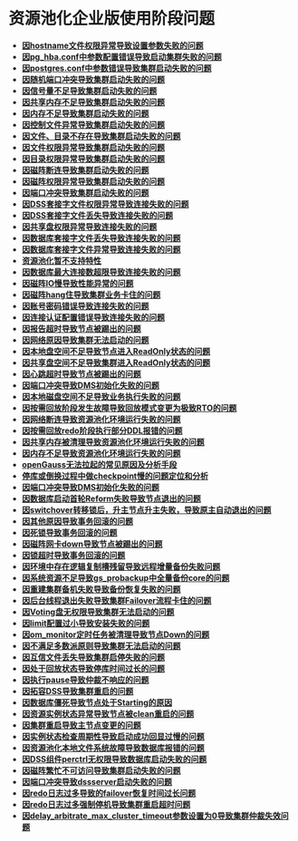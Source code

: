 # 资源池化企业版使用阶段问题
-  **[因hostname文件权限异常导致设置参数失败的问题](因hostname文件权限异常导致设置参数失败的问题.md)**
-  **[因pg_hba.conf中参数配置错误导致启动集群失败的问题](因pg_hba.conf中参数配置错误导致启动集群失败的问题.md)**
-  **[因postgres.conf中参数错误导致集群启动失败的问题](因postgres.conf中参数错误导致集群启动失败的问题.md)**
-  **[因随机端口冲突导致集群启动失败的问题](因随机端口冲突导致集群启动失败的问题.md)**
-  **[因信号量不足导致集群启动失败的问题](因信号量不足导致集群启动失败的问题.md)**
-  **[因共享内存不足导致集群启动失败的问题](因共享内存不足导致集群启动失败的问题.md)**
-  **[因内存不足导致集群启动失败的问题](因内存不足导致集群启动失败的问题.md)**
-  **[因控制文件异常导致集群启动失败的问题](因控制文件异常导致集群启动失败的问题.md)**
-  **[因文件、目录不存在导致集群启动失败的问题](因文件、目录不存在导致集群启动失败的问题.md)**
-  **[因文件权限异常导致集群启动失败的问题](因文件权限异常导致集群启动失败的问题.md)**
-  **[因目录权限异常导致集群启动失败的问题](因目录权限异常导致集群启动失败的问题.md)**
-  **[因磁阵断连导致集群启动失败的问题](因磁阵断连导致集群启动失败的问题.md)**
-  **[因磁阵权限异常导致集群启动失败的问题](因磁阵权限异常导致集群启动失败的问题.md)**
-  **[因端口冲突导致集群启动失败的问题](因端口冲突导致集群启动失败的问题.md)**
-  **[因DSS套接字文件权限异常导致连接失败的问题](因DSS套接字文件权限异常导致连接失败的问题.md)**
-  **[因DSS套接字文件丢失导致连接失败的问题](因DSS套接字文件丢失导致连接失败的问题.md)**
-  **[因共享盘权限异常导致连接失败的问题](因共享盘权限异常导致连接失败的问题.md)**
-  **[因数据库套接字文件丢失导致连接失败的问题](因数据库套接字文件丢失导致连接失败的问题.md)**
-  **[因数据库套接字文件异常导致连接失败的问题](因数据库套接字文件异常导致连接失败的问题.md)**
-  **[资源池化暂不支持特性](资源池化暂不支持特性.md)**
-  **[因数据库最大连接数超限导致连接失败的问题](因数据库最大连接数超限导致连接失败的问题.md)**
-  **[因磁阵IO慢导致性能异常的问题](因磁阵IO慢导致性能异常的问题.md)**
-  **[因磁阵hang住导致集群业务卡住的问题](因磁阵hang住导致集群业务卡住的问题.md)**
-  **[因账号密码错误导致连接失败的问题](因账号密码错误导致连接失败的问题.md)**
-  **[因连接认证配置错误导致连接失败的问题](因连接认证配置错误导致连接失败的问题.md)**
-  **[因报告超时导致节点被踢出的问题](因报告超时导致节点被踢出的问题.md)**
-  **[因网络原因导致集群无法启动的问题](因网络原因导致集群无法启动的问题.md)**
-  **[因本地盘空间不足导致节点进入ReadOnly状态的问题](因本地盘空间不足导致节点进入ReadOnly状态的问题.md)**
-  **[因共享盘空间不足导致集群进入ReadOnly状态的问题](因共享盘空间不足导致集群进入ReadOnly状态的问题.md)**
-  **[因心跳超时导致节点被踢出的问题](因心跳超时导致节点被踢出的问题.md)**
-  **[因端口冲突导致DMS初始化失败的问题](因端口冲突导致DMS初始化失败的问题.md)**
-  **[因本地磁盘空间不足导致业务执行失败的问题](因本地磁盘空间不足导致业务执行失败的问题.md)**
-  **[因按需回放阶段发生故障导致回放模式变更为极致RTO的问题](因按需回放阶段发生故障导致回放模式变更为极致RTO的问题.md)**
-  **[因网络断连导致资源池化环境运行失败的问题](因网络断连导致资源池化环境运行失败的问题.md)**
-  **[因按需回放redo阶段执行部分DDL报错的问题](因按需回放redo阶段执行部分DDL报错的问题.md)**
-  **[因共享内存被清理导致资源池化环境运行失败的问题](因共享内存被清理导致资源池化环境运行失败的问题.md)**
-  **[因内存不足导致资源池化环境运行失败的问题](因内存不足导致资源池化环境运行失败的问题.md)**
-  **[openGauss无法拉起的常见原因及分析手段](openGauss无法拉起的常见原因及分析手段.md)**
-  **[停库或倒换过程中做checkpoint慢的问题定位和分析](停库或倒换过程中做checkpoint慢的问题定位和分析.md)**
-  **[因端口冲突导致DMS初始化失败的问题](因端口冲突导致DMS初始化失败的问题.md)**
-  **[因数据库启动首轮Reform失败导致节点退出的问题](因数据库启动首轮Reform失败导致节点退出的问题.md)**
-  **[因switchover转移锁后，升主节点升主失败，导致原主自动退出的问题](因switchover转移锁后，升主节点升主失败，导致原主自动退出的问题.md)**
-  **[因其他原因导致事务回滚的问题](因其他原因导致事务回滚的问题.md)**
-  **[因死锁导致事务回滚的问题](因死锁导致事务回滚的问题.md)**
-  **[因磁阵网卡down导致节点被踢出的问题](因磁阵网卡down导致节点被踢出的问题.md)**
-  **[因锁超时导致事务回滚的问题](因锁超时导致事务回滚的问题.md)**
-  **[因环境中存在逻辑复制槽残留导致远程增量备份失败问题](因环境中存在逻辑复制槽残留导致远程增量备份失败问题.md)**
-  **[因系统资源不足导致gs_probackup中全量备份core的问题](因系统资源不足导致gs_probackup中全量备份core的问题.md)**
-  **[因重建集群备机失败导致备份恢复失败的问题](因重建集群备机失败导致备份恢复失败的问题.md)**
-  **[因后台线程退出失败导致集群Failover流程卡住的问题](因后台线程退出失败导致集群Failover流程卡住的问题.md)**
-  **[因Voting盘无权限导致集群无法启动的问题](因Voting盘无权限导致集群无法启动的问题.md)**
-  **[因limit配置过小导致安装失败的问题](因limit配置过小导致安装失败的问题.md)**
-  **[因om_monitor定时任务被清理导致节点Down的问题](因om_monitor定时任务被清理导致节点Down的问题.md)**
-  **[因不满足多数派原则导致集群无法启动的问题](因不满足多数派原则导致集群无法启动的问题.md)**
-  **[因互信文件丢失导致集群启停失败的问题](因互信文件丢失导致集群启停失败的问题.md)**
-  **[因处于回放状态导致停库时间过长的问题](因处于回放状态导致停库时间过长的问题.md)**
-  **[因执行pause导致仲裁不响应的问题](因执行pause导致仲裁不响应的问题.md)**
-  **[因拓容DSS导致集群重启的问题](因拓容DSS导致集群重启的问题.md)**
-  **[因数据库僵死导致节点处于Starting的原因](因数据库僵死导致节点处于Starting的原因.md)**
-  **[因资源实例状态异常导致节点被clean重启的问题](因资源实例状态异常导致节点被clean重启的问题.md)**
-  **[因集群重启导致主节点变更的问题](因集群重启导致主节点变更的问题.md)**
-  **[因实例状态检查周期性导致启动成功回显过慢的问题](因实例状态检查周期性导致启动成功回显过慢的问题.md)**
-  **[因资源池化本地文件系统故障导致数据库报错的问题](因资源池化本地文件系统故障导致数据库报错的问题.md)**
-  **[因DSS组件perctrl无权限导致数据库启动失败的问题](因DSS组件perctrl无权限导致数据库启动失败的问题.md)**
-  **[因磁阵繁忙不可访问导致集群启动失败的问题](因磁阵繁忙不可访问导致集群启动失败的问题.md)**
-  **[因端口冲突导致dssserver启动失败的问题](因端口冲突导致dssserver启动失败的问题.md)**
-  **[因redo日志过多导致的failover恢复时间过长问题](因redo日志过多导致的failover恢复时间过长问题.md)**
-  **[因redo日志过多强制停机导致集群重启超时问题](因redo日志过多强制停机导致集群重启超时问题.md)**
-  **[因delay_arbitrate_max_cluster_timeout参数设置为0导致集群仲裁失效问题](因delay_arbitrate_max_cluster_timeout参数设置为0导致集群仲裁失效问题.md)**